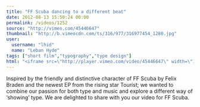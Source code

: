 ```yaml
---
title: "FF Scuba dancing to a different beat"
date: 2012-08-13 15:50:24 00:00
permalink: /videos/1252
source: "http://vimeo.com/45446647"
thumbnail: "http://b.vimeocdn.com/ts/316/977/316977454_1280.jpg"
user:
  username: "lhid"
  name: "Leban Hyde"
tags: ["short film","typography","type design"]
html: "<iframe src=\"http://player.vimeo.com/video/45446647\" width=\"1280\" height=\"720\" frameborder=\"0\" webkitAllowFullScreen mozallowfullscreen allowFullScreen></iframe>"
---
```


Inspired by the friendly and distinctive character of FF Scuba by Felix Braden and the newest EP from the rising star Tourist; we wanted to combine our passion for both type and music and explore a different way of ‘showing’ type. We are delighted to share with you our video for FF Scuba.